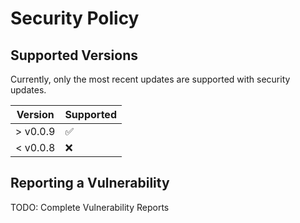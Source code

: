 # Security Policy

## Supported Versions

Currently, only the most recent updates are supported with security updates.

| Version  | Supported          |
| -------  | ------------------ |
| > v0.0.9 | :white_check_mark: |
| < v0.0.8 | :x:                |

## Reporting a Vulnerability

TODO: Complete Vulnerability Reports
